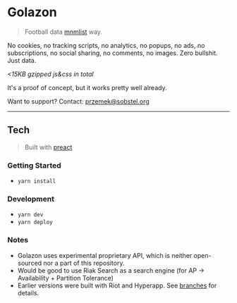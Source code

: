 # Golazon
> Football data [mnmlist](http://mnmlist.com/w/) way.

No cookies, no tracking scripts, no analytics, no popups, no ads,
no subscriptions, no social sharing, no comments, no images.
Zero bullshit. Just data.

*<15KB gzipped js&css in total*

It's a proof of concept, but it works pretty well already.

Want to support? Contact: przemek@sobstel.org

------------

## Tech
> Built with [preact](https://github.com/developit/preact)

### Getting Started

* `yarn install`

### Development

* `yarn dev`
* `yarn deploy`

### Notes

* Golazon uses experimental proprietary API, which is neither open-sourced
  nor a part of this repository.
* Would be good to use Riak Search as a search engine
  (for AP -> Availability + Partition Tolerance)
* Earlier versions were built with Riot and Hyperapp.
  See [branches](https://github.com/sobstel/golazon/branches) for details.
